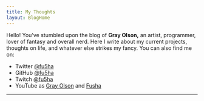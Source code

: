 ```yaml
---
title: My Thoughts
layout: BlogHome
---
```


Hello! You've stumbled upon the blog of **Gray Olson,** an artist, programmer, lover of fantasy and overall nerd.
Here I write about my current projects, thoughts on life, and whatever else strikes my fancy. You can also 
find me on:

- Twitter [@fu5ha](https://twitter.com/fu5ha/)
- GitHub [@fu5ha](https://github.com/fu5ha/)
- Twitch [@fu5ha](https://twitch.tv/fu5ha)
- YouTube as [Gray Olson](https://www.youtube.com/channel/UCWAK52zU792dFPLSxRwN-6A) and [Fusha](https://www.youtube.com/channel/UCRoVzHvZ_h2rHy-ef4sUQ3w)

---